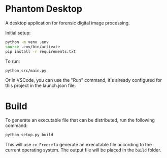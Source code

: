# Phantom Desktop 

A desktop application for forensic digital image processing.

Initial setup:

```bash
python -m venv .env
source .env/bin/activate
pip install -r requirements.txt
```

To run: 

```bash
python src/main.py
```

Or in VSCode, you can use the "Run" command, it's already configured for this project in the launch.json file.

# Build

To generate an executable file that can be distributed, run the following command:

```bash
python setup.py build
```

This will use `cx_Freeze` to generate an executable file according to the current operating system. The output file will be placed in the `build` folder.